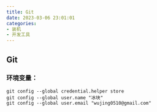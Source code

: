 ```yaml
---
title: Git
date: 2023-03-06 23:01:01
categories:
- 装机
- 开发工具
---
```


## Git
### 环境变量：

```
git config --global credential.helper store
git config --global user.name "冰块"
git config --global user.email "wujing0510@gmail.com"
```
